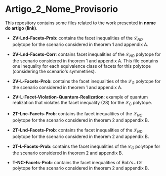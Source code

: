 # Artigo_2_Nome_Provisorio

This repository contains some files related to the work presented in **nome do artigo (link)**.

- **2V-Lnd-Facets-Prob**: contains the facet inequalities of the $\mathcal{L}_{ND}$ polytope for the scenario considered in theorem 1 and appendix A.

- **2V-Lnd-Facets-Corr**: contains facet inequalities of the $\mathcal{L}_{ND}$ polytope for the scenario considered in theorem 1 and appendix A. This file contains one inequality for each equivalence class of facets for this polytope (considering the scenario's symmetries).

- **2V-L-Facets-Prob**: contains the facet inequalities of the $\mathcal{L}_{G}$ polytope for the scenario considered in theorem 1 and appendix A.

- **2V-L-Facet-Violation-Quantum-Realization**: example of quantum realization that violates the facet inequality (28) for the $\mathcal{L}_{G}$ polytope.

- **2T-Lnc-Facets-Prob**: contains the facet inequalities of the $\mathcal{L}_{NC}$ polytope for the scenario considered in theorem 2 and appendix B.

- **2T-Lnd-Facets-Prob**: contains the facet inequalities of the $\mathcal{L}_{ND}$ polytope for the scenario considered in theorem 2 and appendix B.

- **2T-L-Facets-Prob**: contains the facet inequalities of the $\mathcal{L}_{G}$ polytope for the scenario considered in theorem 2 and appendix B.

- **T-NC-Facets-Prob**: contains the facet inequalities of Bob's $\mathcal{NC}$ polytope for the scenario considered in theorem 2 and appendix B.
